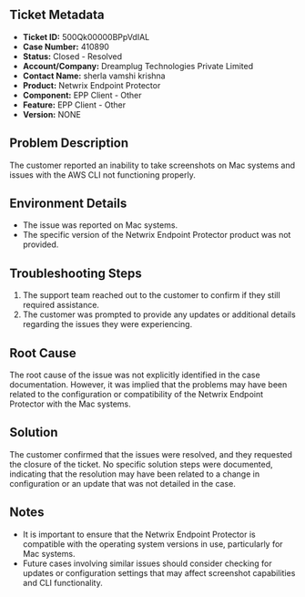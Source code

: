 ## Ticket Metadata
- **Ticket ID:** 500Qk00000BPpVdIAL
- **Case Number:** 410890
- **Status:** Closed - Resolved
- **Account/Company:** Dreamplug Technologies Private Limited
- **Contact Name:** sherla vamshi krishna
- **Product:** Netwrix Endpoint Protector
- **Component:** EPP Client - Other
- **Feature:** EPP Client - Other
- **Version:** NONE

## Problem Description
The customer reported an inability to take screenshots on Mac systems and issues with the AWS CLI not functioning properly.

## Environment Details
- The issue was reported on Mac systems.
- The specific version of the Netwrix Endpoint Protector product was not provided.

## Troubleshooting Steps
1. The support team reached out to the customer to confirm if they still required assistance.
2. The customer was prompted to provide any updates or additional details regarding the issues they were experiencing.

## Root Cause
The root cause of the issue was not explicitly identified in the case documentation. However, it was implied that the problems may have been related to the configuration or compatibility of the Netwrix Endpoint Protector with the Mac systems.

## Solution
The customer confirmed that the issues were resolved, and they requested the closure of the ticket. No specific solution steps were documented, indicating that the resolution may have been related to a change in configuration or an update that was not detailed in the case.

## Notes
- It is important to ensure that the Netwrix Endpoint Protector is compatible with the operating system versions in use, particularly for Mac systems.
- Future cases involving similar issues should consider checking for updates or configuration settings that may affect screenshot capabilities and CLI functionality.